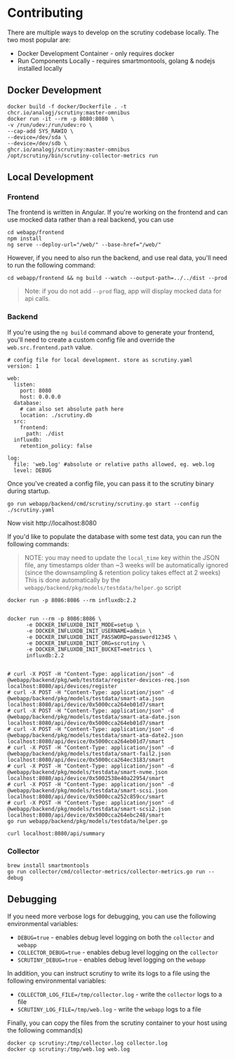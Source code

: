 # Contributing

There are multiple ways to develop on the scrutiny codebase locally. The two most popular are:
- Docker Development Container - only requires docker
- Run Components Locally - requires smartmontools, golang & nodejs installed locally

## Docker Development
```
docker build -f docker/Dockerfile . -t chcr.io/analogj/scrutiny:master-omnibus
docker run -it --rm -p 8080:8080 \
-v /run/udev:/run/udev:ro \
--cap-add SYS_RAWIO \
--device=/dev/sda \
--device=/dev/sdb \
ghcr.io/analogj/scrutiny:master-omnibus
/opt/scrutiny/bin/scrutiny-collector-metrics run
```


## Local Development

### Frontend
The frontend is written in Angular.
If you're working on the frontend and can use mocked data rather than a real backend, you can use
```
cd webapp/frontend
npm install
ng serve --deploy-url="/web/" --base-href="/web/"
```

However, if you need to also run the backend, and use real data, you'll need to run the following command:
```
cd webapp/frontend && ng build --watch --output-path=../../dist --prod
```

> Note: if you do not add `--prod` flag, app will display mocked data for api calls.

### Backend

If you're using the `ng build` command above to generate your frontend, you'll need to create a custom config file and
override the `web.src.frontend.path` value.

```
# config file for local development. store as scrutiny.yaml
version: 1

web:
  listen:
    port: 8080
    host: 0.0.0.0
  database:
    # can also set absolute path here
    location: ./scrutiny.db
  src:
    frontend:
      path: ./dist
  influxdb:
    retention_policy: false

log:
  file: 'web.log' #absolute or relative paths allowed, eg. web.log
  level: DEBUG

```

Once you've created a config file, you can pass it to the scrutiny binary during startup.

```
go run webapp/backend/cmd/scrutiny/scrutiny.go start --config ./scrutiny.yaml
```

Now visit http://localhost:8080


If you'd like to populate the database with some test data,  you can run the following commands:

> NOTE: you may need to update the `local_time` key within the JSON file, any timestamps older than ~3 weeks will be automatically ignored
> (since the downsampling & retention policy takes effect at 2 weeks)
> This is done automatically by the `webapp/backend/pkg/models/testdata/helper.go` script

```
docker run -p 8086:8086 --rm influxdb:2.2


docker run --rm -p 8086:8086 \
      -e DOCKER_INFLUXDB_INIT_MODE=setup \
      -e DOCKER_INFLUXDB_INIT_USERNAME=admin \
      -e DOCKER_INFLUXDB_INIT_PASSWORD=password12345 \
      -e DOCKER_INFLUXDB_INIT_ORG=scrutiny \
      -e DOCKER_INFLUXDB_INIT_BUCKET=metrics \
      influxdb:2.2


# curl -X POST -H "Content-Type: application/json" -d @webapp/backend/pkg/web/testdata/register-devices-req.json localhost:8080/api/devices/register
# curl -X POST -H "Content-Type: application/json" -d @webapp/backend/pkg/models/testdata/smart-ata.json localhost:8080/api/device/0x5000cca264eb01d7/smart
# curl -X POST -H "Content-Type: application/json" -d @webapp/backend/pkg/models/testdata/smart-ata-date.json localhost:8080/api/device/0x5000cca264eb01d7/smart
# curl -X POST -H "Content-Type: application/json" -d @webapp/backend/pkg/models/testdata/smart-ata-date2.json localhost:8080/api/device/0x5000cca264eb01d7/smart
# curl -X POST -H "Content-Type: application/json" -d @webapp/backend/pkg/models/testdata/smart-fail2.json localhost:8080/api/device/0x5000cca264ec3183/smart
# curl -X POST -H "Content-Type: application/json" -d @webapp/backend/pkg/models/testdata/smart-nvme.json localhost:8080/api/device/0x5002538e40a22954/smart
# curl -X POST -H "Content-Type: application/json" -d @webapp/backend/pkg/models/testdata/smart-scsi.json localhost:8080/api/device/0x5000cca252c859cc/smart
# curl -X POST -H "Content-Type: application/json" -d @webapp/backend/pkg/models/testdata/smart-scsi2.json localhost:8080/api/device/0x5000cca264ebc248/smart
go run webapp/backend/pkg/models/testdata/helper.go

curl localhost:8080/api/summary

```

### Collector
```
brew install smartmontools
go run collector/cmd/collector-metrics/collector-metrics.go run --debug
```


## Debugging

If you need more verbose logs for debugging, you can use the following environmental variables:

- `DEBUG=true` - enables debug level logging on both the `collector` and `webapp`
- `COLLECTOR_DEBUG=true` - enables debug level logging on the `collector`
- `SCRUTINY_DEBUG=true` - enables debug level logging on the `webapp`

In addition, you can instruct scrutiny to write its logs to a file using the following environmental variables:

- `COLLECTOR_LOG_FILE=/tmp/collector.log` - write the `collector` logs to a file
- `SCRUTINY_LOG_FILE=/tmp/web.log` - write the `webapp` logs to a file

Finally, you can copy the files from the scrutiny container to your host using the following command(s)

```
docker cp scrutiny:/tmp/collector.log collector.log
docker cp scrutiny:/tmp/web.log web.log
```
